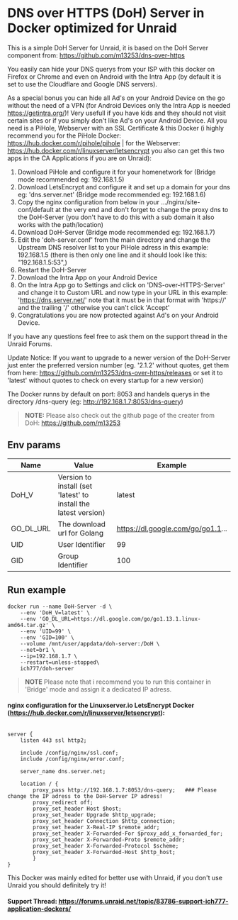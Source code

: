 # DNS over HTTPS (DoH) Server in Docker optimized for Unraid
This is a simple DoH Server for Unraid, it is based on the DoH Server component from: https://github.com/m13253/dns-over-https

You easily can hide your DNS querys from your ISP with this docker on Firefox or Chrome and even on Android with the Intra App (by default it is set to use the Cloudflare and Google DNS servers).

As a special bonus you can hide all Ad's on your Android Device on the go without the need of a VPN (for Android Devices only the Intra App is needed https://getintra.org/)! Very usefull if you have kids and they should not visit certain sites or if you simply don't like Ad's on your Android Device.
All you need is a PiHole, Webserver with an SSL Certificate & this Docker (i highly recommend you for the PiHole Docker: https://hub.docker.com/r/pihole/pihole | for the Webserver: https://hub.docker.com/r/linuxserver/letsencrypt you also can get this two apps in the CA Applications if you are on Unraid):

1. Download PiHole and configure it for your homenetwork for (Bridge mode recommended eg: 192.168.1.5)
2. Download LetsEncrypt and configure it and set up a domain for your dns eg: 'dns.server.net' (Bridge mode recommended eg: 192.168.1.6)
3. Copy the nginx configuration from below in your .../nginx/site-conf/default at the very end and don't forget to change the proxy dns to the DoH-Server (you don't have to do this with a sub domain it also works with the path/location)
4. Download DoH-Server (Bridge mode recommended eg: 192.168.1.7)
5. Edit the 'doh-server.conf' from the main directory and change the Upstream DNS resolver list to your PiHole adress in this example: 192.168.1.5 (there is then only one line and it should look like this: "192.168.1.5:53",)
6. Restart the DoH-Server
7. Download the Intra App on your Android Device
8. On the Intra App go to Settings and click on 'DNS-over-HTTPS-Server' and change it to Custom URL and now type in your URL in this example: 'https://dns.server.net/' note that it must be in that format with 'https://' and the trailing '/' otherwise you can't click 'Accept'
9. Congratulations you are now protected against Ad's on your Android Device.

If you have any questions feel free to ask them on the support thread in the Unraid Forums.

Update Notice: If you want to upgrade to a newer version of the DoH-Server just enter the preferred version number (eg. '2.1.2' without quotes, get them from here: https://github.com/m13253/dns-over-https/releases or set it to 'latest' without quotes to check on every startup for a new version)

The Docker runns by default on port: 8053 and handels querys in the directory /dns-query (eg: http://192.168.1.7:8053/dns-query)


>**NOTE:** Please also check out the github page of the creater from DoH: https://github.com/m13253

## Env params
| Name | Value | Example |
| --- | --- | --- |
| DoH_V | Version to install (set 'latest' to install the latest version) | latest |
| GO_DL_URL | The download url for Golang | https://dl.google.com/go/go1.1... |
| UID | User Identifier | 99 |
| GID | Group Identifier | 100 |

## Run example
```
docker run --name DoH-Server -d \
	--env 'DoH_V=latest' \
	--env 'GO_DL_URL=https://dl.google.com/go/go1.13.1.linux-amd64.tar.gz' \
	--env 'UID=99' \
	--env 'GID=100' \
	--volume /mnt/user/appdata/doh-server:/DoH \
    --net=br1 \
    --ip=192.168.1.7 \
    --restart=unless-stopped\
	ich777/doh-server
```
>**NOTE** Please note that i recommend you to run this container in 'Bridge' mode and assign it a dedicated IP adress.


#### nginx configuration for the Linuxserver.io LetsEncrypt Docker (https://hub.docker.com/r/linuxserver/letsencrypt):
```

server {
	listen 443 ssl http2;

	include /config/nginx/ssl.conf;
	include /config/nginx/error.conf;

	server_name dns.server.net;

	location / {
		proxy_pass http://192.168.1.7:8053/dns-query;   ### Please change the IP adress to the DoH-Server IP adress!
		proxy_redirect off;
		proxy_set_header Host $host;
		proxy_set_header Upgrade $http_upgrade;
		proxy_set_header Connection $http_connection;
		proxy_set_header X-Real-IP $remote_addr;
		proxy_set_header X-Forwarded-For $proxy_add_x_forwarded_for;
		proxy_set_header X-Forwarded-Proto $remote_addr;
		proxy_set_header X-Forwarded-Protocol $scheme;
		proxy_set_header X-Forwarded-Host $http_host;
		}
}

```

This Docker was mainly edited for better use with Unraid, if you don't use Unraid you should definitely try it!

#### Support Thread: https://forums.unraid.net/topic/83786-support-ich777-application-dockers/